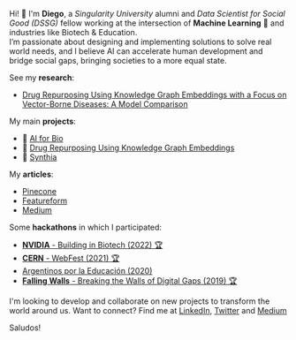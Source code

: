 Hi! 👋 I'm **Diego**, a *Singularity University* alumni and *Data Scientist for Social Good (DSSG)* fellow working at the intersection of **Machine Learning** :robot: and industries like Biotech & Education.   
I’m passionate about designing and implementing solutions to solve real world needs, and I believe AI can accelerate human development and bridge social gaps, bringing societies to a more equal state.

See my **research**:
- [Drug Repurposing Using Knowledge Graph Embeddings with a Focus on Vector-Borne Diseases: A Model Comparison](https://link.springer.com/chapter/10.1007/978-3-031-40942-4_8)

My main **projects**:
- 🧬 [AI for Bio](https://github.com/dlopezyse/AI-for-Bio)
- 💊 [Drug Repurposing Using Knowledge Graph Embeddings](https://github.com/dlopezyse/Drug-Repurposing-using-KGE)
- 🧠 [Synthia](https://github.com/dlopezyse/Synthia)

My **articles**:
- [Pinecone](https://www.pinecone.io/learn/)
- [Featureform](https://www.featureform.com/learn)
- [Medium](https://medium.com/@lopezyse)

Some **hackathons** in which I participated:
- [**NVIDIA** - Building in Biotech (2022) 🏆](https://www.linkedin.com/feed/update/urn:li:activity:6999470390385225728/)
- [**CERN** - WebFest (2021) 🏆](https://webfest.cern/node/345)
- [Argentinos por la Educación (2020)](https://github.com/dlopezyse/Hackathon-ArgxEdu-2020)
- [**Falling Walls** - Breaking the Walls of Digital Gaps (2019) 🏆](https://www.utn.edu.ar/es/noticias-internacionales/noticias-eventos/falling-walls-lab-argentina-ganadores)


I'm looking to develop and collaborate on new projects to transform the world around us.
Want to connect? Find me at <a href="https://www.linkedin.com/in/lopezyse">LinkedIn</a>, <a href="https://twitter.com/lopezyse">Twitter</a> and <a href="https://lopezyse.medium.com/">Medium</a>

Saludos!





